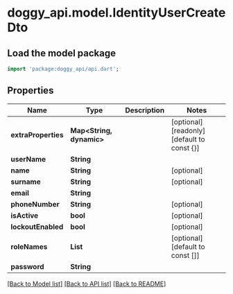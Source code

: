 # doggy_api.model.IdentityUserCreateDto

## Load the model package
```dart
import 'package:doggy_api/api.dart';
```

## Properties
Name | Type | Description | Notes
------------ | ------------- | ------------- | -------------
**extraProperties** | **Map<String, dynamic>** |  | [optional] [readonly] [default to const {}]
**userName** | **String** |  | 
**name** | **String** |  | [optional] 
**surname** | **String** |  | [optional] 
**email** | **String** |  | 
**phoneNumber** | **String** |  | [optional] 
**isActive** | **bool** |  | [optional] 
**lockoutEnabled** | **bool** |  | [optional] 
**roleNames** | **List<String>** |  | [optional] [default to const []]
**password** | **String** |  | 

[[Back to Model list]](../README.md#documentation-for-models) [[Back to API list]](../README.md#documentation-for-api-endpoints) [[Back to README]](../README.md)


